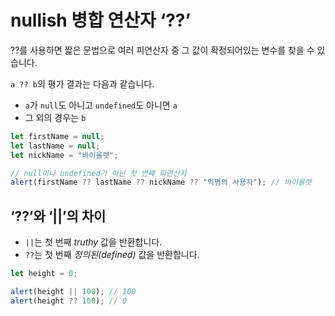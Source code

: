 # nullish 병합 연산자 ‘??’

??를 사용하면 짧은 문법으로 여러 피연산자 중 그 값이 확정되어있는 변수를 찾을 수 있습니다.

`a ?? b`의 평가 결과는 다음과 같습니다.

- `a`가 `null`도 아니고 `undefined`도 아니면 `a`
- 그 외의 경우는 `b`

```jsx
let firstName = null;
let lastName = null;
let nickName = "바이올렛";

// null이나 undefined가 아닌 첫 번째 피연산자
alert(firstName ?? lastName ?? nickName ?? "익명의 사용자"); // 바이올렛
```

## ‘??’와 ‘||’의 차이

- `||`는 첫 번째 *truthy* 값을 반환합니다.
- `??`는 첫 번째 *정의된(defined)* 값을 반환합니다.

```jsx
let height = 0;

alert(height || 100); // 100
alert(height ?? 100); // 0
```
